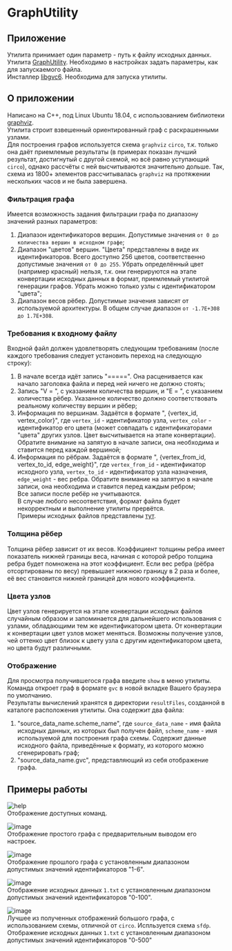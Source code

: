 # GraphUtility
## Приложение
Утилита принимает один параметр - путь к файлу исходных данных.  
Утилита [GraphUtility](https://drive.google.com/file/d/1TKSXK10VCYmoknBN8_tBlsqauFD6ceAb/view?usp=sharing). Необходимо в настройках задать параметры, как для запускаемого файла.  
Инсталлер [libgvc6](https://drive.google.com/file/d/1E42CcdWKATIQAesbWh3oxG7blKKQHxVq/view?usp=sharing). Необходима для запуска утилиты.

## О приложении
Написано на C++, под Linux Ubuntu 18.04, с использованием библиотеки [graphviz](https://www.graphviz.org/).  
Утилита строит взвешенный ориентированный граф с раскрашенными узлами.  
Для построения графов используется схема `graphviz` `circo`, т.к. только она даёт приемлемые результаты (в примерах показан лучший результат, достигнутый с другой схемой, но всё равно уступающий `circo`), однако рассчёты с ней высчитываются значительно дольше. Так, схема из 1800+ элементов рассчитывалась `graphviz` на протяжении нескольких часов и не была завершена.  

### Фильтрация графа
Имеется возможность задания фильтрации графа по диапазону значений разных параметров:
1. Диапазон идентификаторов вершин. Допустимые значения `от 0 до количества вершин в исходном графе`;  
2. Диапазон "цветов" вершин. "Цвета" представлены в виде их идентификаторов. Всего доступно 256 цветов, соответственно допустимые значения `от 0 до 255`. Убрать определённый цвет (например красный) нельзя, т.к. они генерируются на этапе конвертации исходных данных в формат, приемлемый утилитой генерации графов. Убрать можно только узлы с идентификатором "цвета";  
3. Диапазон весов рёбер. Допустимые значения зависят от используемой архитектуры. В общем случае диапазон `от -1.7E+308 до 1.7E+308`.  

### Требования к входному файлу
Входной файл должен удовлетворять следующим требованиям (после каждого требования следует установить переход на следующую строку):
1. В начале всегда идёт запись "=====". Она расценивается как начало заголовка файла и перед ней ничего не должно стоять;  
2. Запись "V = ", с указанием количества вершин, и "E = ", с указанием количества рёбер. Указанное количество должно соответствовать реальному количеству вершин и рёбер;  
3. Информация по вершинам. Задаётся в формате ", {vertex_id, vertex_color}", где `vertex_id` - идентификатор узла, `vertex_color` - идентификатор его цвета (может совпадать с идентификаторами "цвета" других узлов. Цвет высчитывается на этапе конвертации). Обратите внимание на запятую в начале записи, она необходима и ставится перед каждой вершиной;  
4. Информация по рёбрам. Задаётся в формате ", {vertex_from_id, vertex_to_id, edge_weight}", где `vertex_from_id` - идентификатор исходного узла, `vertex_to_id` - идентификатор узла назначения, `edge_weight` - вес ребра. Обратите внимание на запятую в начале записи, она необходима и ставится перед каждым ребром;  
Все записи после ребёр не учитываются.  
В случае любого несоответствия, формат файла будет некорректным и выполнение утилиты прервётся.  
Примеры исходных файлов представлены [тут](https://github.com/AndrewRuzavin/GraphUtility/tree/master/introduction).  

### Толщина рёбер
Толщина рёбер зависит от их весов. Коэффициент толщины ребра имеет показатель нижней границы веса, начиная с которой ребро толщина ребра будет помножена на этот коэффициент. Если вес ребра (рёбра отсортированы по весу) превышает нижнюю границу в 2 раза и более, её вес становится нижней границей для нового коэффициента.  

### Цвета узлов
Цвет узлов генерируется на этапе конвертации исходных файлов случайным образом и запоминается для дальнейшего использования с узлами, обладающими тем же идентификатором цвета. От конвертации к конвертации цвет узлов может меняться. Возможны получение узлов, чей оттенко цвет близок к цвету узла с другим идентификатором цвета, но цвета будут различными.  

### Отображение
Для просмотра получившегося графа введите `show` в меню утилиты. Команда откроет граф в формате `gvc` в новой вкладке Вашего браузера по умолчанию.  
Результаты вычислений хранятся в директории `resultFiles`, созданной в каталоге расположения утилиты. Она содержит два файла:
1. "source_data_name.scheme_name", где `source_data_name` - имя файла исходных данных, из которых был получен файл, `scheme_name` - имя используемой для построения графа схемы. Содержит данные исходного файла, приведённые к формату, из которого можно сгенерировать граф;  
2. "source_data_name.gvc", представляющий из себя отображение графа.  

## Примеры работы
![help](https://user-images.githubusercontent.com/32496224/67199815-dad8c380-f40a-11e9-93eb-b77830286751.png)  
Отображение доступных команд.  


![image](https://user-images.githubusercontent.com/32496224/67199858-f04ded80-f40a-11e9-8957-4c364d865d0e.png)  
Отображение простого графа с предварительным выводом его настроек.  


![image](https://user-images.githubusercontent.com/32496224/67199868-f512a180-f40a-11e9-9799-333da27156f9.png)  
Отображение прошлого графа с установленным диапазоном допустимых значений идентификаторов "1-6".  


![image](https://user-images.githubusercontent.com/32496224/67199909-065bae00-f40b-11e9-8622-3defe7bd1393.png)  
Отображение исходных данных `1.txt` с установленным диапазоном допустимых значений идентификаторов "0-100".  


![image](https://user-images.githubusercontent.com/32496224/67274050-5d738880-f4c8-11e9-9007-9cdb69d12226.png)  
Лучшее из полученных отображений большого графа, с использованием схемы, отличной от `circo`. Испльзуется схема `sfdp`. Отображение исходных данных `1.txt` с установленным диапазоном допустимых значений идентификаторов "0-500"  
